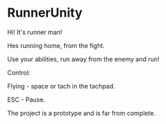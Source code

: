 # RunnerUnity

Hi! It's runner man!

Hes running home, from the fight.

Use your abilities, run away from the enemy and run!

Control:

Flying - space or tach in the tachpad.

ESC - Pause.




The project is a prototype and is far from complete.
